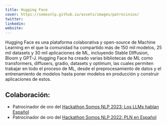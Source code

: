 ```yaml
---
title: Hugging Face
cover: https://somosnlp.github.io/assets/images/patrocinios/
twitter: 
linkedin:
website: 
---
```


Hugging Face es una plataforma colaborativa y open-source de Machine Learning en el que la comunidad ha compartido más de 150 mil modelos, 25 mil datasets y 30 mil aplicaciones de ML, incluyendo Stable DIffusion, Bloom y GPT-J. Hugging Face ha creado varias bibliotecas de ML como transformers, diffusers, gradio, datasets y optimum, las cuales permiten trabajar en todo el proceso de ML, desde el preprocesamiento de datos y el entrenamiento de modelos hasta poner modelos en producción y construir aplicaciones de estos.

## Colaboración:
- Patrocinador de oro del [Hackathon Somos NLP 2023: Los LLMs hablan Español](/hackathon)
- Patrocinador de oro del [Hackathon Somos NLP 2022: PLN en Español](/hackathon-2022)

